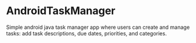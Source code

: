 # AndroidTaskManager
Simple android java task manager app where users can create and manage tasks: add task descriptions, due dates, priorities, and categories.
